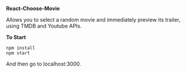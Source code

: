 <b>React-Choose-Movie</b>

Allows you to select a random movie and immediately preview its trailer, using TMDB and Youtube APIs.

<b>To Start</b>
```
npm install
npm start 
```

And then go to localhost:3000.
